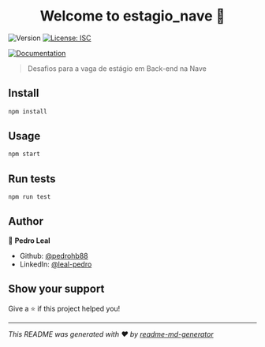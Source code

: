<h1 align="center">Welcome to estagio_nave 👋</h1>
<p>
  <img alt="Version" src="https://img.shields.io/badge/version-1.0.0-blue.svg?cacheSeconds=2592000" />
  <a href="#" target="_blank">
    <img alt="License: ISC" src="https://img.shields.io/badge/License-ISC-yellow.svg" />
  </a>
</p>
<p>
  <a href="https://documenter.getpostman.com/view/11275522/Tz5jfLnA" target="_blank">
    <img alt="Documentation" src="https://img.shields.io/badge/documentation-yes-brightgreen.svg" />
  </a>
</p>

> Desafios para a vaga de estágio em Back-end na Nave

## Install

```sh
npm install
```

## Usage

```sh
npm start
```

## Run tests

```sh
npm run test
```

## Author

👤 **Pedro Leal**

* Github: [@pedrohb88](https://github.com/pedrohb88)
* LinkedIn: [@leal-pedro](https://linkedin.com/in/leal-pedro)

## Show your support

Give a ⭐️ if this project helped you!

***
_This README was generated with ❤️ by [readme-md-generator](https://github.com/kefranabg/readme-md-generator)_